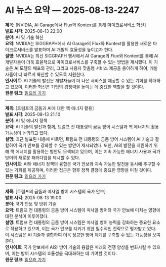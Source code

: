 # AI 뉴스 요약 — 2025-08-13-2247

**제목**: [NVIDIA, AI Garage에서 Flux와 Kontext를 통해 마이크로서비스 혁신]  
**발표 시각**: 2025-08-13 22:00  
**분야**: AI 및 기술 혁신  
**요약**: NVIDIA는 SIGGRAPH에서 AI Garage의 Flux와 Kontext를 활용한 새로운 마이크로서비스를 발표하며 AI 개발의 효율성을 높이고자 한다.  
**설명**: NVIDIA는 최신 SIGGRAPH 행사에서 AI Garage의 Flux와 Kontext를 통해 AI 개발자들이 더욱 효율적으로 마이크로서비스를 구축할 수 있는 방법을 제시했다. 이 기술은 AI 모델의 배포와 관리, 그리고 사용자 맞춤형 서비스 제공을 용이하게 하여, 개발자들이 더 빠르게 혁신할 수 있도록 지원한다.  
**인사이트**: AI 기술의 발전은 개발자들이 더 나은 서비스를 제공할 수 있는 기회를 확대하고 있으며, 이러한 혁신은 기업의 경쟁력을 높이는 데 중요한 역할을 할 것이다.  
**원문 링크**: [읽으러 가기](https://blogs.nvidia.com/blog/rtx-ai-garage-flux-kontext-nim-microservice-siggraph/)

---

**제목**: [트럼프의 금돔과 AI에 대한 핵 에너지 활용]  
**발표 시각**: 2025-08-13 21:10  
**분야**: AI 및 에너지 정책  
**요약**: AI 기술의 발전과 함께, 트럼프 전 대통령의 금돔 방어 시스템과 핵 에너지의 활용 가능성이 논의되고 있다.  
**설명**: 최근 발표된 내용에 따르면, 트럼프 전 대통령의 금돔 방어 시스템이 AI 기술과 결합하여 국가 안보를 강화할 수 있는 방안이 제시되었다. 또한, AI의 발전을 지원하기 위해 핵 에너지를 활용하는 방안도 모색되고 있으며, 이는 지속 가능한 에너지 사용과 국가 방어의 새로운 패러다임을 제시할 수 있다.  
**인사이트**: AI와 에너지 정책의 융합은 국가 안보와 지속 가능한 발전을 동시에 추구할 수 있는 기회를 제공하며, 이러한 접근은 향후 정책 결정에 중요한 영향을 미칠 것이다.  
**원문 링크**: [읽으러 가기](https://www.technologyreview.com/2025/08/13/1121722/the-download-trumps-golden-dome-and-fueling-ai-with-nuclear-power/)

---

**제목**: [트럼프의 금돔과 미사일 방어 시스템의 국가 안보]  
**발표 시각**: 2025-08-13 19:00  
**분야**: 국가 안보 및 방위 기술  
**요약**: 트럼프 전 대통령의 금돔 방어 시스템이 미사일 방어와 국가 안보에 미치는 영향에 대한 분석이 이루어졌다.  
**설명**: 트럼프 전 대통령의 금돔 방어 시스템은 미사일 방어 능력을 강화하는 중요한 요소로 작용하고 있으며, 이는 국가 안보를 지키기 위한 필수적인 전략으로 평가받고 있다. 이 시스템은 AI 기술과 결합하여 더욱 정교한 방어 체계를 구축할 수 있는 가능성을 보여준다.  
**인사이트**: 국가 안보에서 AI와 방어 기술의 융합은 미래의 전쟁 양상을 변화시킬 수 있으며, 이는 방어 시스템의 효율성을 극대화하는 데 기여할 것이다.  
**원문 링크**: [읽으러 가기](https://www.technologyreview.com/2025/08/13/1121332/trump-golden-dome-missile-defense-national-security/)